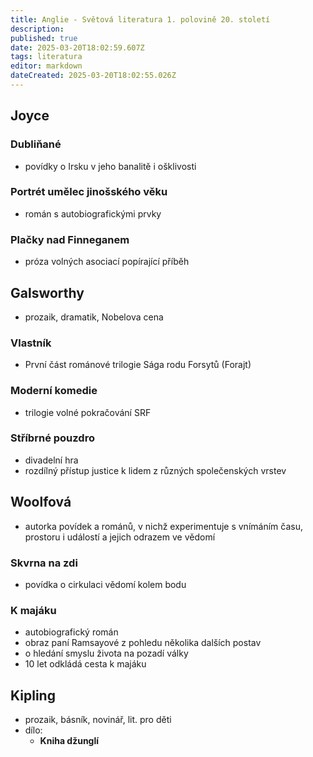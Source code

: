 ```yaml
---
title: Anglie - Světová literatura 1. polovině 20. století
description: 
published: true
date: 2025-03-20T18:02:59.607Z
tags: literatura
editor: markdown
dateCreated: 2025-03-20T18:02:55.026Z
---
```


## Joyce
### Dubliňané
- povídky o Irsku v jeho banalitě i ošklivosti
	
###  Portrét umělec jinošského věku
- román s autobiografickými prvky
	
### Plačky nad Finneganem 
- próza volných asociací popírající příběh

## Galsworthy
- prozaik, dramatik, Nobelova cena

### Vlastník
- První část románové trilogie Sága rodu Forsytů (Forajt)
	
### Moderní komedie
- trilogie volné pokračování SRF
	
### Stříbrné pouzdro 
- divadelní hra
- rozdílný přístup justice k lidem z různých společenských vrstev

## Woolfová
- autorka povídek a románů, v nichž experimentuje s vnímáním času, prostoru i událostí a jejich odrazem ve vědomí

### Skvrna na zdi
- povídka o cirkulaci vědomí kolem bodu
	
### K majáku
- autobiografický román
- obraz paní Ramsayové z pohledu několika dalších postav
- o hledání smyslu života na pozadí války
- 10 let odkládá cesta k majáku

## Kipling
- prozaik, básník, novinář, lit. pro děti
- dílo: 
	- **Kniha džunglí**